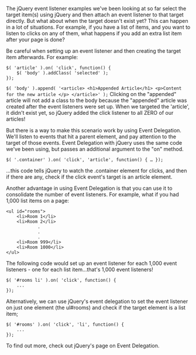 The jQuery event listener examples we've been looking at so far select the target item(s) using jQuery and then attach an event listener to that target directly. But what about when the target doesn't exist yet? This can happen in a lot of situations. For example, if you have a list of items, and you want to listen to clicks on any of them, what happens if you add an extra list item after your page is done?

Be careful when setting up an event listener and then creating the target item afterwards. For example:
```
$( 'article' ).on( 'click', function() {
    $( 'body' ).addClass( 'selected' );   
});
```
``` $( 'body' ).append( '<article> <h1>Appended Article</h1> <p>Content for the new article </p> </article>' ); ```
Clicking on the "appended" article will not add a class to the body because the "appended" article was created after the event listeners were set up. When we targeted the 'article', it didn't exist yet, so jQuery added the click listener to all ZERO of our articles!

But there is a way to make this scenario work by using Event Delegation. We'll listen to events that hit a parent element, and pay attention to the target of those events. Event Delegation with jQuery uses the same code we've been using, but passes an additional argument to the "on" method.

```
$( '.container' ).on( 'click', 'article', function() { … });
```
...this code tells jQuery to watch the .container element for clicks, and then if there are any, check if the click event's target is an article element.

Another advantage in using Event Delegation is that you can use it to consolidate the number of event listeners. For example, what if you had 1,000 list items on a page:
```
<ul id="rooms">
    <li>Room 1</li>
    <li>Room 2</li>
            .
            .
            .
    <li>Room 999</li>
    <li>Room 1000</li>
</ul>
```
The following code would set up an event listener for each 1,000 event listeners - one for each list item...that's 1,000 event listeners!
```
$( '#rooms li' ).on( 'click', function() {
    ...
});
```
Alternatively, we can use jQuery's event delegation to set the event listener on just one element (the ul#rooms) and check if the target element is a list item;
```
$( '#rooms' ).on( 'click', 'li', function() {
    ...
});
```
To find out more, check out jQuery's page on Event Delegation.

